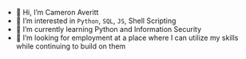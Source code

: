 - 👋 Hi, I’m Cameron Averitt
- 👀 I’m interested in `Python`, `SQL`, `JS`, Shell Scripting
- 🌱 I’m currently learning Python and Information Security
- 💞️ I’m looking for employment at a place where I can utilize my skills while continuing to build on them

<!---
camaveritt/camaveritt is a ✨ special ✨ repository because its `README.md` (this file) appears on your GitHub profile.
You can click the Preview link to take a look at your changes.
--->
